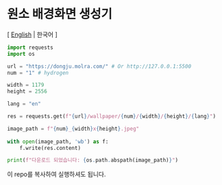 # 원소 배경화면 생성기
\[ [English](README.md) | 한국어 \]

```python
import requests
import os

url = "https://dongju.molra.com/" # Or http://127.0.0.1:5500
num = "1" # hydrogen

width = 1179
height = 2556

lang = "en"

res = requests.get(f"{url}/wallpaper/{num}/{width}/{height}/{lang}")

image_path = f"{num}_{width}x{height}.jpeg"
    
with open(image_path, 'wb') as f:
    f.write(res.content)

print(f"다운로드 되었습니다: {os.path.abspath(image_path)}")
```
이 repo를 복사하여 실행하셔도 됩니다.
